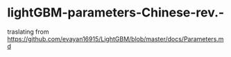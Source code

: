 # lightGBM-parameters-Chinese-rev.-
traslating from https://github.com/evayan16915/LightGBM/blob/master/docs/Parameters.md
